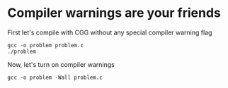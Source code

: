 # Compiler warnings are your friends

First let's compile with CGG without any special compiler warning flag

```
gcc -o problem problem.c
./problem
```

Now, let's turn on compiler warnings

```
gcc -o problem -Wall problem.c
```
